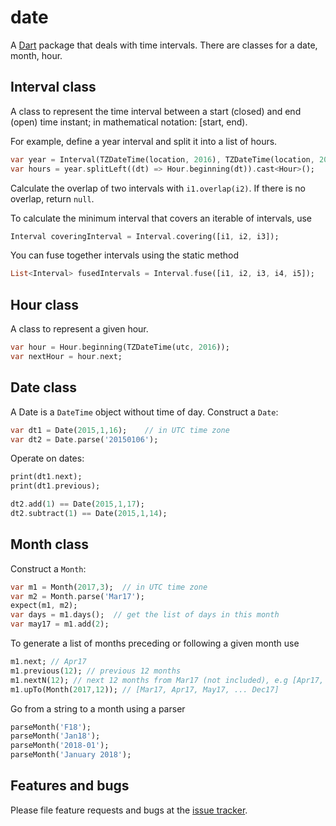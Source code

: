 # date

A [Dart](http://www.dartlang.org) package that deals with time intervals.  There are 
classes for a date, month, hour.  

 
## Interval class
A class to represent the time interval between a start (closed) and end (open) time 
instant; in mathematical notation: [start, end).  

For example, define a year interval and split it into a list of hours. 
```dart
var year = Interval(TZDateTime(location, 2016), TZDateTime(location, 2017));
var hours = year.splitLeft((dt) => Hour.beginning(dt)).cast<Hour>();
```

Calculate the overlap of two intervals with ```i1.overlap(i2)```.  If there is 
no overlap, return ```null```.

To calculate the minimum interval that covers an iterable of intervals, use 
```dart
Interval coveringInterval = Interval.covering([i1, i2, i3]);
``` 

You can fuse together intervals using the static method 
```dart
List<Interval> fusedIntervals = Interval.fuse([i1, i2, i3, i4, i5]);
```

  


## Hour class
A class to represent a given hour.
```dart
var hour = Hour.beginning(TZDateTime(utc, 2016));
var nextHour = hour.next;
```

## Date class
A Date is a `DateTime` object without time of day.  Construct a `Date`:
```dart
var dt1 = Date(2015,1,16);    // in UTC time zone
var dt2 = Date.parse('20150106');
```

Operate on dates:
```dart
print(dt1.next);
print(dt1.previous);

dt2.add(1) == Date(2015,1,17);
dt2.subtract(1) == Date(2015,1,14);
```


## Month class
Construct a `Month`:
```dart
var m1 = Month(2017,3);  // in UTC time zone
var m2 = Month.parse('Mar17');
expect(m1, m2);
var days = m1.days();  // get the list of days in this month 
var may17 = m1.add(2);
```
To generate a list of months preceding or following a given month use
```dart
m1.next; // Apr17
m1.previous(12); // previous 12 months 
m1.nextN(12); // next 12 months from Mar17 (not included), e.g [Apr17, ... Mar18]
m1.upTo(Month(2017,12)); // [Mar17, Apr17, May17, ... Dec17]  
```

Go from a string to a month using a parser
```dart
parseMonth('F18');
parseMonth('Jan18');
parseMonth('2018-01');
parseMonth('January 2018');
```


## Features and bugs

Please file feature requests and bugs at the [issue tracker][tracker].

[tracker]: https://github.com/thumbert/date/issues
